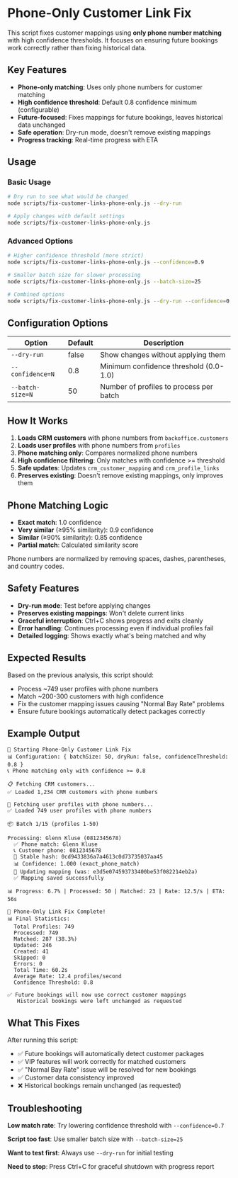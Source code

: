 # Phone-Only Customer Link Fix

This script fixes customer mappings using **only phone number matching** with high confidence thresholds. It focuses on ensuring future bookings work correctly rather than fixing historical data.

## Key Features

- **Phone-only matching**: Uses only phone numbers for customer matching
- **High confidence threshold**: Default 0.8 confidence minimum (configurable)
- **Future-focused**: Fixes mappings for future bookings, leaves historical data unchanged
- **Safe operation**: Dry-run mode, doesn't remove existing mappings
- **Progress tracking**: Real-time progress with ETA

## Usage

### Basic Usage
```bash
# Dry run to see what would be changed
node scripts/fix-customer-links-phone-only.js --dry-run

# Apply changes with default settings
node scripts/fix-customer-links-phone-only.js
```

### Advanced Options
```bash
# Higher confidence threshold (more strict)
node scripts/fix-customer-links-phone-only.js --confidence=0.9

# Smaller batch size for slower processing
node scripts/fix-customer-links-phone-only.js --batch-size=25

# Combined options
node scripts/fix-customer-links-phone-only.js --dry-run --confidence=0.85 --batch-size=30
```

## Configuration Options

| Option | Default | Description |
|--------|---------|-------------|
| `--dry-run` | false | Show changes without applying them |
| `--confidence=N` | 0.8 | Minimum confidence threshold (0.0-1.0) |
| `--batch-size=N` | 50 | Number of profiles to process per batch |

## How It Works

1. **Loads CRM customers** with phone numbers from `backoffice.customers`
2. **Loads user profiles** with phone numbers from `profiles`
3. **Phone matching only**: Compares normalized phone numbers
4. **High confidence filtering**: Only matches with confidence >= threshold
5. **Safe updates**: Updates `crm_customer_mapping` and `crm_profile_links`
6. **Preserves existing**: Doesn't remove existing mappings, only improves them

## Phone Matching Logic

- **Exact match**: 1.0 confidence
- **Very similar** (≥95% similarity): 0.9 confidence  
- **Similar** (≥90% similarity): 0.85 confidence
- **Partial match**: Calculated similarity score

Phone numbers are normalized by removing spaces, dashes, parentheses, and country codes.

## Safety Features

- **Dry-run mode**: Test before applying changes
- **Preserves existing mappings**: Won't delete current links
- **Graceful interruption**: Ctrl+C shows progress and exits cleanly
- **Error handling**: Continues processing even if individual profiles fail
- **Detailed logging**: Shows exactly what's being matched and why

## Expected Results

Based on the previous analysis, this script should:
- Process ~749 user profiles with phone numbers
- Match ~200-300 customers with high confidence
- Fix the customer mapping issues causing "Normal Bay Rate" problems
- Ensure future bookings automatically detect packages correctly

## Example Output

```
🚀 Starting Phone-Only Customer Link Fix
📊 Configuration: { batchSize: 50, dryRun: false, confidenceThreshold: 0.8 }
📞 Phone matching only with confidence >= 0.8

📋 Fetching CRM customers...
✅ Loaded 1,234 CRM customers with phone numbers

👥 Fetching user profiles with phone numbers...
✅ Loaded 749 user profiles with phone numbers

📦 Batch 1/15 (profiles 1-50)

Processing: Glenn Kluse (0812345678)
  ✅ Phone match: Glenn Kluse
  📞 Customer phone: 0812345678
  🔗 Stable hash: 0cd9433836a7a4613c0d73735037aa45
  📊 Confidence: 1.000 (exact_phone_match)
  🔄 Updating mapping (was: e3d5e074593733400be53f082214eb2a)
  ✅ Mapping saved successfully

📊 Progress: 6.7% | Processed: 50 | Matched: 23 | Rate: 12.5/s | ETA: 56s

🎉 Phone-Only Link Fix Complete!
📊 Final Statistics:
  Total Profiles: 749
  Processed: 749
  Matched: 287 (38.3%)
  Updated: 246
  Created: 41
  Skipped: 0
  Errors: 0
  Total Time: 60.2s
  Average Rate: 12.4 profiles/second
  Confidence Threshold: 0.8

✅ Future bookings will now use correct customer mappings
   Historical bookings were left unchanged as requested
```

## What This Fixes

After running this script:
- ✅ Future bookings will automatically detect customer packages
- ✅ VIP features will work correctly for matched customers  
- ✅ "Normal Bay Rate" issue will be resolved for new bookings
- ✅ Customer data consistency improved
- ❌ Historical bookings remain unchanged (as requested)

## Troubleshooting

**Low match rate**: Try lowering confidence threshold with `--confidence=0.7`

**Script too fast**: Use smaller batch size with `--batch-size=25`

**Want to test first**: Always use `--dry-run` for initial testing

**Need to stop**: Press Ctrl+C for graceful shutdown with progress report 